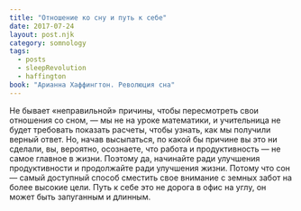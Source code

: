 ```yaml
---
title: "Отношение ко сну и путь к себе"
date: 2017-07-24
layout: post.njk
category: somnology
tags:
  - posts
  - sleepRevolution
  - haffington
book: "Арианна Хаффингтон. Революция сна"
---
```


Не бывает «неправильной» причины, чтобы пересмотреть свои отношения со сном, — мы не на уроке математики, и учительница не будет требовать показать расчеты, чтобы узнать, как мы получили верный ответ. Но, начав высыпаться, по какой бы причине вы это ни сделали, вы, вероятно, осознаете, что работа и продуктивность — не самое главное в жизни. Поэтому да, начинайте ради улучшения продуктивности и продолжайте ради улучшения жизни. Потому что сон — самый доступный способ сместить свое внимание с земных забот на более высокие цели. Путь к себе это не дорога в офис на углу, он может быть запуганным и длинным.
